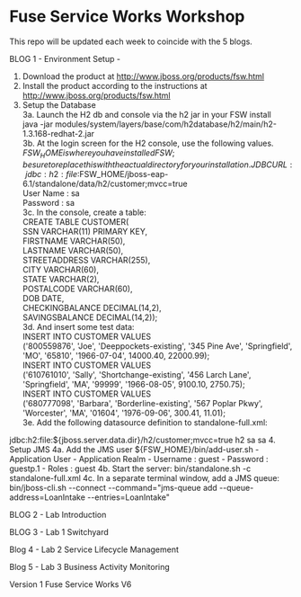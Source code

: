 Fuse Service Works Workshop
===========================

This repo will be updated each week to coincide with the 5 blogs.

BLOG 1 - Environment Setup - 

1. Download the product at http://www.jboss.org/products/fsw.html  
2. Install the product according to the instructions at http://www.jboss.org/products/fsw.html  
3. Setup the Database  
3a. Launch the H2 db and console via the h2 jar in your FSW install   
java -jar modules/system/layers/base/com/h2database/h2/main/h2-1.3.168-redhat-2.jar   
3b. At the login screen for the H2 console, use the following values. $FSW_HOME is where you have installed FSW; be sure to replace this with the actual directory for your installation.  
JDBC URL: jdbc:h2:file:$FSW_HOME/jboss-eap-6.1/standalone/data/h2/customer;mvcc=true  
User Name : sa  
Password : sa  
3c. In the console, create a table:  
CREATE TABLE CUSTOMER(  
    SSN VARCHAR(11) PRIMARY KEY,  
    FIRSTNAME VARCHAR(50),  
    LASTNAME VARCHAR(50),  
    STREETADDRESS VARCHAR(255),  
    CITY VARCHAR(60),  
    STATE VARCHAR(2),  
    POSTALCODE VARCHAR(60),  
    DOB DATE,  
    CHECKINGBALANCE DECIMAL(14,2),  
    SAVINGSBALANCE DECIMAL(14,2));  
3d. And insert some test data:  
INSERT INTO CUSTOMER VALUES   
    ('800559876', 'Joe', 'Deeppockets-existing', '345 Pine Ave', 'Springfield', 'MO', '65810', '1966-07-04', 14000.40, 22000.99);  
INSERT INTO CUSTOMER VALUES   
    ('610761010', 'Sally', 'Shortchange-existing', '456 Larch Lane', 'Springfield', 'MA', '99999', '1966-08-05', 9100.10, 2750.75);  
INSERT INTO CUSTOMER VALUES   
    ('680777098', 'Barbara', 'Borderline-existing', '567 Poplar Pkwy', 'Worcester', 'MA', '01604', '1976-09-06', 300.41, 11.01);  
3e. Add the following datasource definition to standalone-full.xml:  
<datasource jndi-name="java:jboss/datasources/CustomerDS" pool-name="CustomerDS" enabled="true" use-java-context="true">  
    <connection-url>jdbc:h2:file:${jboss.server.data.dir}/h2/customer;mvcc=true</connection-url>    
    <driver>h2</driver>  
    <security>  
        <user-name>sa</user-name>  
        <password>sa</password>  
    </security>  
</datasource>  
4. Setup JMS  
4a. Add the JMS user  
${FSW_HOME}/bin/add-user.sh  
  - Application User  
  - Application Realm  
  - Username : guest  
  - Password : guestp.1  
  - Roles : guest  
4b. Start the server:  
bin/standalone.sh -c standalone-full.xml  
4c. In a separate terminal window, add a JMS queue:  
bin/jboss-cli.sh --connect --command="jms-queue add --queue-address=LoanIntake --entries=LoanIntake"  
  
BLOG 2 - Lab Introduction  
  
BLOG 3 - Lab 1 Switchyard  
  
Blog 4 - Lab 2 Service Lifecycle Management  
  
Blog 5 - Lab 3 Business Activity Monitoring  
  
Version 1 Fuse Service Works V6  

